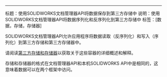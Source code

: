 ---
标题：使用SOLIDWORKS文档管理器API将数据保存到第三方存储中
说明：使用SOLIDWORKS文档管理器API将数据序列化和反序列化到第三方存储中
标签：[数据，存储，存储器]

SOLIDWORKS文档管理器API允许应用程序将数据读取（反序列化）和写入（序列化）到第三方存储和第三方存储器中。

请阅读[第三方存储和存储器](/solidworks-api/data-storage/third-party/)以获取关于这些容器的详细概述和解释。

存储和存储器的格式在文档管理器API和本机SOLIDWORKS API中是相同的，这意味着数据可以在两个框架中访问。
